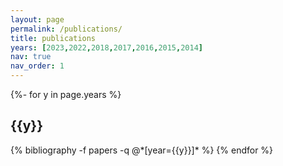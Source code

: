 ```yaml
---
layout: page
permalink: /publications/
title: publications
years: [2023,2022,2018,2017,2016,2015,2014]
nav: true
nav_order: 1
---
```

<!-- _pages/publications.md -->

<div class="publications">

{%- for y in page.years %}
  <h2 class="year">{{y}}</h2>
  {% bibliography -f papers -q @*[year={{y}}]* %}
{% endfor %}

</div>


